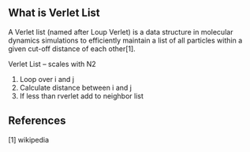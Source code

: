 ## What is Verlet List

A Verlet list (named after Loup Verlet) is a data structure in molecular dynamics simulations to efficiently maintain a list of all particles within a given cut-off distance of each other[1].

Verlet List – scales with N2
1. Loop over i and j
2. Calculate distance between i and j
3. If less than rverlet add to neighbor list


## References
[1] wikipedia
